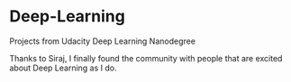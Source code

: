 # Deep-Learning
Projects from Udacity Deep Learning Nanodegree

Thanks to Siraj, I finally found the community with people that are excited about Deep Learning as I do. 
